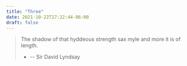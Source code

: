 ```yaml
---
title: "Three"
date: 2021-10-22T17:22:44-06:00
draft: false
---
```


> The shadow of that hyddeous strength sax myle and more it is of length.
>
> - -- Sir David Lyndsay